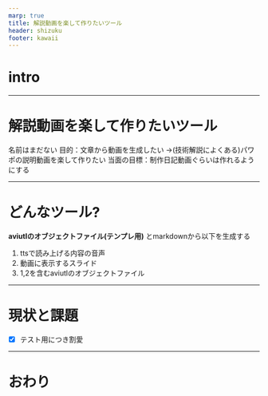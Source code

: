 ```yaml
---
marp: true
title: 解説動画を楽して作りたいツール
header: shizuku
footer: kawaii
---
```

# intro
<!-- 
雫＞こんにちは、結月ゆかり雫です
茜＞茜ちゃんやで
雫＞テスト用なので短めです
-->
---
# 解説動画を楽して作りたいツール
名前はまだない
目的：文章から動画を生成したい
→(技術解説によくある)パワポの説明動画を楽して作りたい
当面の目標：制作日記動画ぐらいは作れるようにする
<!-- 
雫＞パワポ流すタイプの解説動画を楽して作るツールです
茜＞次は実際やってることの説明やで
-->
<!-- ![bg right](../../../Videos/そざい/結月雫立ち素材/png見本/1.png "サンプル") -->

---
# どんなツール?
**aviutlのオブジェクトファイル(テンプレ用)** とmarkdownから以下を生成する
1. ttsで読み上げる内容の音声
2. 動画に表示するスライド
3. 1,2を含むaviutlのオブジェクトファイル

<!--
茜＞次に現状と課題やで
-->

---
# 現状と課題
 - [x] テスト用につき割愛

<!-- 
雫＞絶賛制作中って感じのチェックリストですね
茜＞せやな
雫＞そうですね…
 -->

---
# おわり
<!-- 
雫＞ご視聴ありがとうございました
茜＞ありがとなー
 -->
